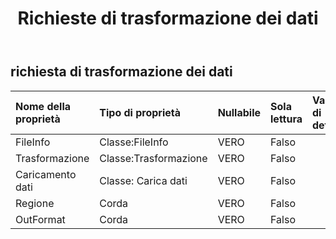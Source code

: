﻿---
title: Richieste di trasformazione dei dati
second_title: Aspose.Cells Cloud Documen
type: docs
url: /it/specification/model/datatransformationrequest/
description: "Aspose.Cells Specifica del modello cloud: DataTransformationRequest. Gestisci facilmente Excel e altri fogli di calcolo con funzionalità come apertura, generazione, modifica, divisione, unione, confronto e conversione"
kwords: Excel, Office, Foglio di calcolo, Cloud REST API, DataTransformationRequest
weight: 50
---
## **richiesta di trasformazione dei dati**

 

| Nome della proprietà| Tipo di proprietà| Nullabile| Sola lettura| Valore di default| Descrizione|
|:- |:- |:- |:- |:- |:- |
| FileInfo| Classe:FileInfo| VERO| Falso|||
| Trasformazione| Classe:Trasformazione| VERO| Falso|||
| Caricamento dati| Classe: Carica dati| VERO| Falso|||
| Regione| Corda| VERO| Falso|||
| OutFormat| Corda| VERO| Falso|||

